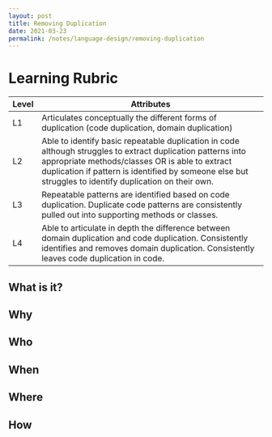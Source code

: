 ```yaml
---
layout: post
title: Removing Duplication 
date: 2021-03-23
permalink: /notes/language-design/removing-duplication
---
```


# Learning Rubric

| Level | Attributes |
| ----- | ---------- |
| L1	| Articulates conceptually the different forms of duplication (code duplication, domain duplication) |
| L2	| Able to identify basic repeatable duplication in code although struggles to extract duplication patterns into appropriate methods/classes OR is able to extract duplication if pattern is identified by someone else but struggles to identify duplication on their own. |
| L3	| Repeatable patterns are identified based on code duplication. Duplicate code patterns are consistently pulled out into supporting methods or classes. |
| L4	| Able to articulate in depth the difference between domain duplication and code duplication. Consistently identifies and removes domain duplication. Consistently leaves code duplication in code. |

## What is it?

## Why

## Who

## When

## Where

## How
